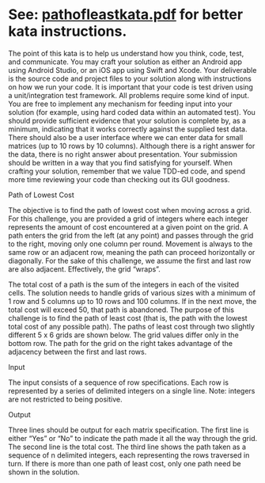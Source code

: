 
# See: [pathofleastkata.pdf](https://github.com/beplaya/pathofleastkata/blob/master/pathofleastkata.pdf) for better kata instructions.

The point of this kata is to help us understand how you think, code, test, and communicate. You may craft your solution as either an Android app using Android Studio, or an iOS app using Swift and Xcode. Your deliverable is the source code and project files to your solution along with instructions on how we run your code. It is important that your code is test driven using a unit/integration test framework.
All problems require some kind of input. You are free to implement any mechanism for feeding input into your solution (for example, using hard coded data within an automated test). You should provide sufficient evidence that your solution is complete by, as a minimum, indicating that it works correctly against the supplied test data. There should also be a user interface where we can enter data for small matrices (up to 10 rows by 10 columns).
Although there is a right answer for the data, there is no right answer about presentation. Your submission should be written in a way that you find satisfying for yourself. When crafting your solution, remember that we value TDD-ed code, and spend more time reviewing your code than checking out its GUI goodness.

Path of Lowest Cost

The objective is to find the path of lowest cost when moving across a grid. For this challenge, you are provided a grid of integers where each integer represents the amount of cost encountered at a given point on the grid. A path enters the grid from the left (at any point) and passes through the grid to the right, moving only one column per round. Movement is always to the same row or an adjacent row, meaning the path can proceed horizontally or diagonally. For the sake of this challenge, we assume the first and last row are also adjacent. Effectively, the grid “wraps”.
 
The total cost of a path is the sum of the integers in each of the visited cells. The solution needs to handle grids of various sizes with a minimum of 1 row and 5 columns up to 10 rows and 100 columns. If in the next move, the total cost will exceed 50, that path is abandoned.
The purpose of this challenge is to find the path of least cost (that is, the path with the lowest total cost of any possible path). The paths of least cost through two slightly different 5 x 6 grids are shown below. The grid values differ only in the bottom row. The path for the grid on the right takes advantage of the adjacency between the first and last rows.

Input

The input consists of a sequence of row specifications. Each row is represented by a series of delimited integers on a single line. Note: integers are not restricted to being positive.

Output

Three lines should be output for each matrix specification. The first line is either “Yes” or “No” to indicate the path made it all the way through the grid. The second line is the total cost. The third line shows the path taken as a sequence of n delimited integers, each representing the rows traversed in turn. If there is more than one path of least cost, only one path need be shown in the solution.

